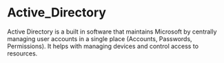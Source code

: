 # Active_Directory
<p>Active Directory is a built in software that maintains Microsoft by centrally managing user accounts in a single place (Accounts, Passwords, Permissions). It helps with managing devices and control access to resources.</p>
